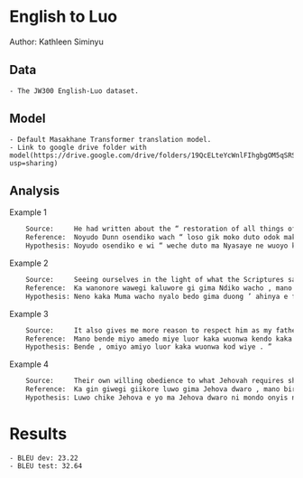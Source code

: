 # English to Luo

Author: Kathleen Siminyu

## Data

	- The JW300 English-Luo dataset.

## Model

	- Default Masakhane Transformer translation model.
	- Link to google drive folder with model(https://drive.google.com/drive/folders/19QcELteYcWnlFIhgbgOM5qSRSno5BcKY?usp=sharing)

## Analysis

Example 1
```sh
	Source:     He had written about the “ restoration of all things of which God spoke through the mouth of his holy prophets of old time . ”
 	Reference:  Noyudo Dunn osendiko wach “ loso gik moko duto odok makare , kaka Nyasaye nowacho gi dho jonabi duto maler nyaka a chakruok piny . ”
 	Hypothesis: Noyudo osendiko e wi “ weche duto ma Nyasaye ne wuoyo kuome kokalo kuom jonabi maler ma ne okoro chon . ”
```

Example 2
```sh
	Source:     Seeing ourselves in the light of what the Scriptures say can indeed be a powerful aid in identifying the intentions of the heart .
 	Reference:  Ka wanonore wawegi kaluwore gi gima Ndiko wacho , mano nyalo konyowa ng’eyo paro manie chunywa .
 	Hypothesis: Neno kaka Muma wacho nyalo bedo gima duong ’ ahinya e fwenyo chuny ng’ato .
```

Example 3
```sh
	Source:     It also gives me more reason to respect him as my father and spiritual head . ”
 	Reference:  Mano bende miyo amedo miye luor kaka wuonwa kendo kaka ng’at matayowa e weche mag lamo . ”
 	Hypothesis: Bende , omiyo amiyo luor kaka wuonwa kod wiye . ”
```

Example 4
```sh
	Source:     Their own willing obedience to what Jehovah requires should demonstrate that God’s rules are reasonable .
 	Reference:  Ka gin giwegi giikore luwo gima Jehova dwaro , mano biro nyiso ni chike Nyasaye gin chike mowinjore kendo inyalo makgi .
 	Hypothesis: Luwo chike Jehova e yo ma Jehova dwaro ni mondo onyis ni chike Nyasaye owinjore .
```
# Results
	- BLEU dev: 23.22
	- BLEU test: 32.64

